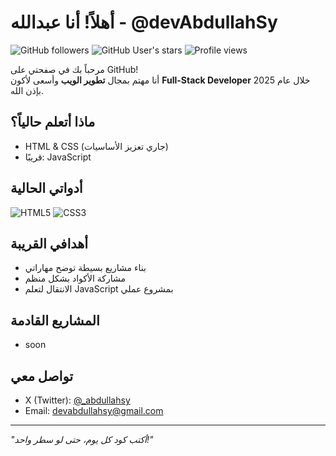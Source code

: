 # أهلاً! أنا عبدالله - @devAbdullahSy

![GitHub followers](https://img.shields.io/github/followers/devAbdullahSy?style=social)
![GitHub User's stars](https://img.shields.io/github/stars/devAbdullahSy?style=social)
![Profile views](https://komarev.com/ghpvc/?username=devAbdullahSy&color=blue)

مرحباً بك في صفحتي على GitHub!  
أنا مهتم بمجال **تطوير الويب** وأسعى لأكون **Full-Stack Developer** خلال عام 2025 بإذن الله.

## ماذا أتعلم حالياً؟
- HTML & CSS (جاري تعزيز الأساسيات)
- قريبًا: JavaScript

## أدواتي الحالية
![HTML5](https://img.shields.io/badge/-HTML5-E34F26?style=flat&logo=html5&logoColor=white)
![CSS3](https://img.shields.io/badge/-CSS3-1572B6?style=flat&logo=css3)

## أهدافي القريبة
- بناء مشاريع بسيطة توضح مهاراتي
- مشاركة الأكواد بشكل منظم
- الانتقال لتعلم JavaScript بمشروع عملي

## المشاريع القادمة
- soon

## تواصل معي
- X (Twitter): [@_abdullahsy](https://x.com/_abdullahsy)
- Email: devabdullahsy@gmail.com

---

*"أكتب كود كل يوم، حتى لو سطر واحد!"*
